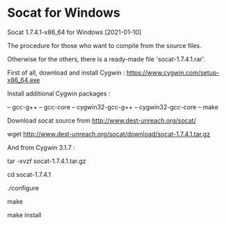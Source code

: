# Socat for Windows
Socat 1.7.4.1-x86_64 for Windows
[2021-01-10]

The procedure for those who want to compile from the source files. 

Otherwise for the others, there is a ready-made file 'socat-1.7.4.1.rar'.

First of all, download and install Cygwin : https://www.cygwin.com/setup-x86_64.exe

Install additional Cygwin packages :

– gcc-g++
– gcc-core
– cygwin32-gcc-g++
– cygwin32-gcc-core
– make

Download socat source from http://www.dest-unreach.org/socat/

wget http://www.dest-unreach.org/socat/download/socat-1.7.4.1.tar.gz

And from Cygwin 3.1.7 : 

tar -xvzf socat-1.7.4.1.tar.gz

cd socat-1.7.4.1

./configure

make

make install
